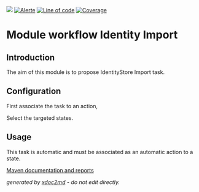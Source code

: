 ![](https://dev.lutece.paris.fr/jenkins/buildStatus/icon?job=...-deploy)
[![Alerte](https://dev.lutece.paris.fr/sonar/api/project_badges/measure?project=fr.paris.lutece.plugins%3Amodule-workflow-identityimport&metric=alert_status)](https://dev.lutece.paris.fr/sonar/dashboard?id=fr.paris.lutece.plugins%3Amodule-workflow-identityimport)
[![Line of code](https://dev.lutece.paris.fr/sonar/api/project_badges/measure?project=fr.paris.lutece.plugins%3Amodule-workflow-identityimport&metric=ncloc)](https://dev.lutece.paris.fr/sonar/dashboard?id=fr.paris.lutece.plugins%3Amodule-workflow-identityimport)
[![Coverage](https://dev.lutece.paris.fr/sonar/api/project_badges/measure?project=fr.paris.lutece.plugins%3Amodule-workflow-identityimport&metric=coverage)](https://dev.lutece.paris.fr/sonar/dashboard?id=fr.paris.lutece.plugins%3Amodule-workflow-identityimport)

# Module workflow Identity Import

## Introduction

The aim of this module is to propose IdentityStore Import task.

## Configuration

First associate the task to an action,

Select the targeted states.

## Usage

This task is automatic and must be associated as an automatic action to a state.


[Maven documentation and reports](https://dev.lutece.paris.fr/plugins/module-workflow-identityimport/)



 *generated by [xdoc2md](https://github.com/lutece-platform/tools-maven-xdoc2md-plugin) - do not edit directly.*